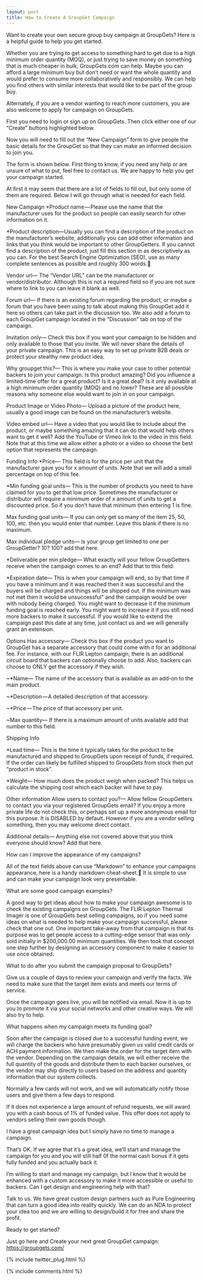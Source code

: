```yaml
---
layout: post
title: How to Create A GroupGet Campaign
---
```

Want to create your own secure group buy campaign at GroupGets? Here is a helpful guide to help you get started.

Whether you are trying to get access to something hard to get due to a high minimum order quantity (MOQ), or just trying to save money on something that is much cheaper in bulk, GroupGets.com can help. Maybe you can afford a large minimum buy but don’t need or want the whole quantity and would prefer to consume more collaboratively and responsibly. We can help you find others with similar interests that would like to be part of the group buy.

Alternately, if you are a vendor wanting to reach more customers, you are also welcome to apply for campaign on GroupGets.

First you need to login or sign up on GroupGets. Then click either one of our “Create” buttons highlighted below.


Now you will need to fill out the “New Campaign” form to give people the basic details for the GroupGet so that they can make an informed decision to join you.

The form is shown below. First thing to know, if you need any help or are unsure of what to put, feel free to contact us. We are happy to help you get your campaign started.


At first it may seem that there are a lot of fields to fill out, but only some of them are required. Below I will go through what is needed for each field.

New Campaign
*Product name — Please use the name that the manufacturer uses for the product so people can easily search for other information on it.

*Product description—Usually you can find a description of the product on the manufacturer’s website, additionally you can add other information and links that you think would be important to other GroupGetters. If you cannot find a description of the product, just fill this section in as descriptively as you can. For the best Search Engine Optimization (SEO), use as many complete sentences as possible and roughly 300 words.

Vendor url— The “Vendor URL” can be the manufacturer or vendor/distributor. Although this is not a required field so if you are not sure where to link to you can leave it blank as well.

Forum url— If there is an existing forum regarding the product, or maybe a forum that you have been using to talk about making this GroupGet add it here so others can take part in the discussion too. We also add a forum to each GroupGet campaign located in the “Discussion” tab on top of the campaign.

Invitation only— Check this box if you want your campaign to be hidden and only available to those that you invite. We will never share the details of your private campaign. This is an easy way to set up private B2B deals or protect your stealthy new product idea.

Why groupget this?— This is where you make your case to other potential backers to join your campaign. Is this product amazing? Did you influence a limited-time offer for a great product? Is it a great deal? Is it only available at a high minimum order quantity (MOQ) and no lower? These are all possible reasons why someone else would want to join in on your campaign.

Product Image or Video
Photo— Upload a picture of the product here, usually a good image can be found on the manufacturer’s website.

Video embed url— Have a video that you would like to include about the product, or maybe something amazing that it can do that would help others want to get it well? Add the YouTube or Vimeo link to the video in this field. Note that at this time we allow either a photo or a video so choose the best option that represents the campaign.

Funding Info
*Price— This field is for the price per unit that the manufacturer gave you for x amount of units. Note that we will add a small percentage on top of this fee.

*Min funding goal units— This is the number of products you need to have claimed for you to get that low price. Sometimes the manufacturer or distributor will require a minimum order of x amount of units to get a discounted price. So if you don’t have that minimum then entering 1 is fine.

Max funding goal units— If you can only get so many of the item 25, 50, 100, etc. then you would enter that number. Leave this blank if there is no maximum.

Max individual pledge units— Is your group get limited to one per GroupGetter? 10? 100? add that here.

*Deliverable per min pledge— What exactly will your fellow GroupGetters receive when the campaign comes to an end? Add that to this field.

*Expiration date— This is when your campaign will end, so by that time if you have a minimum and it was reached then it was successful and the buyers will be charged and things will be shipped out. If the minimum was not met then it would be unsuccessful” and the campaign would be over with nobody being charged. You might want to decrease it if the minimum funding goal is reached early. You might want to increase it if you still need more backers to make it successful. If you would like to extend the campaign past this date at any time, just contact us and we will generally grant an extension.

Options
Has accessory— Check this box if the product you want to GroupGet has a separate accessory that could come with it for an additional fee. For instance, with our FLIR Lepton campaign, there is an additional circuit board that backers can optionally choose to add. Also, backers can choose to ONLY get the accessory if they wish.

~*Name— The name of the accessory that is available as an add-on to the main product.

~*Description — A detailed description of that accessory.

~*Price — The price of that accessory per unit.

~Max quantity— If there is a maximum amount of units available add that number to this field.

Shipping Info

*Lead time— This is the time it typically takes for the product to be manufactured and shipped to GroupGets upon receipt of funds, if required. If the order can likely be fulfilled shipped to GroupGets from stock then put “product in stock”.

*Weight— How much does the product weigh when packed? This helps us calculate the shipping cost which each backer will have to pay.

Other information
Allow users to contact you?— Allow fellow GroupGetters to contact you via your registered GroupGets email? If you enjoy a more private life do not check this, or perhaps set up a more anonymous email for this purpose. It is DISABLED by default. However if you are a vendor selling something, then you may welcome direct contact.

Additional details— Anything else not covered above that you think everyone should know? Add that here.


How can I improve the appearance of my campaigns?

All of the text fields above can use “Markdown” to enhance your campaigns appearance, here is a handy markdown cheat-sheet. It is simple to use and can make your campaign look very presentable.

What are some good campaign examples?

A good way to get ideas about how to make your campaign awesome is to check the existing campaigns on GroupGets. The FLIR Lepton Thermal Imager is one of GroupGets best selling campaigns, so if you need some ideas on what is needed to help make your campaign successful, please check that one out. One important take-away from that campaign is that its purpose was to get people access to a cutting-edge sensor that was only sold initially in $200,000.00 minimum quantities. We then took that concept one step further by designing an accessory component to make it easier to use once obtained.

What to do after you submit the campaign proposal to GroupGets?

Give us a couple of days to review your campaign and verify the facts. We need to make sure that the target item exists and meets our terms of service.

Once the campaign goes live, you will be notified via email. Now it is up to you to promote it via your social networks and other creative ways. We will also try to help.

What happens when my campaign meets its funding goal?

Soon after the campaign is closed due to a successful funding event, we will charge the backers who have presumably given us valid credit cards or ACH payment information. We then make the order for the target item with the vendor. Depending on the campaign details, we will either receive the full quantity of the goods and distribute them to each backer ourselves, or the vendor may ship directly to users based on the address and quantity information that our system collects.

Normally a few cards will not work, and we will automatically notify those users and give them a few days to respond.

If it does not experience a large amount of refund requests, we will award you with a cash bonus of 1% of funded value. This offer does not apply to vendors selling their own goods though.

I have a great campaign idea but I simply have no time to manage a campaign.

That’s OK. If we agree that it’s a great idea, we’ll start and manage the campaign for you and you will still half 0f the normal cash bonus if it gets fully funded and you actually back it.

I’m willing to start and manage my campaign, but I know that it would be enhanced with a custom accessory to make it more accessible or useful to backers. Can I get design and engineering help with that?

Talk to us. We have great custom design partners such as Pure Engineering that can turn a good idea into reality quickly. We can do an NDA to protect your idea too and we are willing to design/build it for free and share the profit.

Ready to get started?

Just go here and Create your next great GroupGet campaign: https://groupgets.com/

{% include twitter_plug.html %}

{% include comments.html %}
